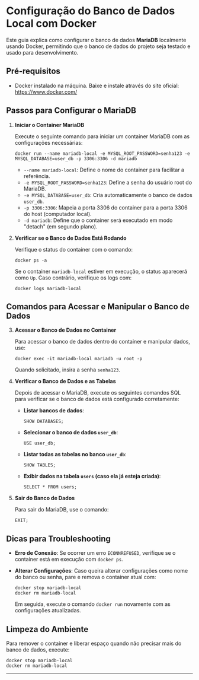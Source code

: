 # Configuração do Banco de Dados Local com Docker

Este guia explica como configurar o banco de dados **MariaDB** localmente usando Docker, permitindo que o banco de dados do projeto seja testado e usado para desenvolvimento.

## Pré-requisitos

- Docker instalado na máquina. Baixe e instale através do site oficial: https://www.docker.com/

## Passos para Configurar o MariaDB

1. **Iniciar o Container MariaDB**
   
   Execute o seguinte comando para iniciar um container MariaDB com as configurações necessárias:

   ```
   docker run --name mariadb-local -e MYSQL_ROOT_PASSWORD=senha123 -e MYSQL_DATABASE=user_db -p 3306:3306 -d mariadb
   ```

   - `--name mariadb-local`: Define o nome do container para facilitar a referência.
   - `-e MYSQL_ROOT_PASSWORD=senha123`: Define a senha do usuário root do MariaDB.
   - `-e MYSQL_DATABASE=user_db`: Cria automaticamente o banco de dados `user_db`.
   - `-p 3306:3306`: Mapeia a porta 3306 do container para a porta 3306 do host (computador local).
   - `-d mariadb`: Define que o container será executado em modo "detach" (em segundo plano).

2. **Verificar se o Banco de Dados Está Rodando**
   
   Verifique o status do container com o comando:

   ```
   docker ps -a
   ```

   Se o container `mariadb-local` estiver em execução, o status aparecerá como `Up`. Caso contrário, verifique os logs com:

   ```
   docker logs mariadb-local
   ```

## Comandos para Acessar e Manipular o Banco de Dados

3. **Acessar o Banco de Dados no Container**
   
   Para acessar o banco de dados dentro do container e manipular dados, use:

   ```
   docker exec -it mariadb-local mariadb -u root -p
   ```

   Quando solicitado, insira a senha `senha123`.

4. **Verificar o Banco de Dados e as Tabelas**

   Depois de acessar o MariaDB, execute os seguintes comandos SQL para verificar se o banco de dados está configurado corretamente:

   - **Listar bancos de dados**:

     ```
     SHOW DATABASES;
     ```

   - **Selecionar o banco de dados `user_db`**:

     ```
     USE user_db;
     ```

   - **Listar todas as tabelas no banco `user_db`**:

     ```
     SHOW TABLES;
     ```

   - **Exibir dados na tabela `users` (caso ela já esteja criada)**:

     ```
     SELECT * FROM users;
     ```

5. **Sair do Banco de Dados**

   Para sair do MariaDB, use o comando:

   ```
   EXIT;
   ```

## Dicas para Troubleshooting

- **Erro de Conexão**: Se ocorrer um erro `ECONNREFUSED`, verifique se o container está em execução com `docker ps`.
- **Alterar Configurações**: Caso queira alterar configurações como nome do banco ou senha, pare e remova o container atual com:

  ```
  docker stop mariadb-local
  docker rm mariadb-local
  ```

  Em seguida, execute o comando `docker run` novamente com as configurações atualizadas.

## Limpeza do Ambiente

Para remover o container e liberar espaço quando não precisar mais do banco de dados, execute:

```
docker stop mariadb-local
docker rm mariadb-local
```

--------------------------------------------------------------------------------------------------------------------------------